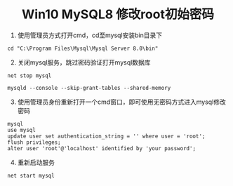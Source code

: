 # <center>Win10 MySQL8 修改root初始密码</center>  

1. 使用管理员方式打开cmd，cd至mysql安装bin目录下  
```
cd "C:\Program Files\Mysql\Mysql Server 8.0\bin"
```

2. 关闭mysql服务，跳过密码验证打开mysql数据库   
```
net stop mysql

mysqld --console --skip-grant-tables --shared-memory
```

3. 使用管理员身份重新打开一个cmd窗口，即可使用无密码方式进入mysql修改密码
```
mysql
use mysql
update user set authentication_string = '' where user = 'root';
flush privileges;
alter user 'root'@'localhost' identified by 'your password';
```

4. 重新启动服务
```
net start mysql
```